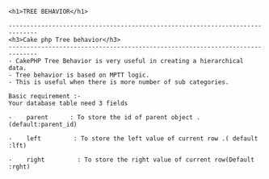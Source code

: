     <h1>TREE BEHAVIOR</h1>

    ------------------------------------------------------------------------------
    <h3>Cake php Tree behavior</h3>
    ------------------------------------------------------------------------------
    - CakePHP Tree Behavior is very useful in creating a hierarchical data.
    - Tree behavior is based on MPTT logic.
    - This is useful when there is more number of sub categories.

    Basic requirement :-
    Your database table need 3 fields

    -    parent      : To store the id of parent object .(default:parent_id)

    -    left         : To store the left value of current row .( default :lft)

    -    right         : To store the right value of current row(Default :rght)